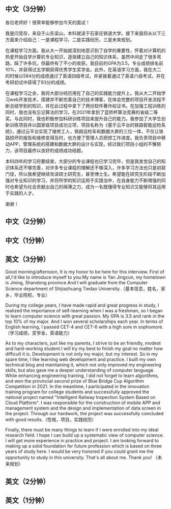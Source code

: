 ## 中文（3分钟）

各位老师好！很荣幸能够参加今天的面试！

我是闫竞存，来自于山东梁山，本科就读于石家庄铁道大学。接下来我将从以下三方面来介绍自己：一是课程学习，二是实践经历，三是未来规划。

在课程学习方面。我从大一开始就深刻地意识到了自学的重要性，怀着对计算机的热爱开始自学计算机专业知识，逐渐建立自己的知识体系，虽然中间走了很多弯路，踩了许多坑，但最终有了不小的收获。我目前的GPA为3.5，专业成绩排名前10%，并获得过五学期获得优秀学生奖学金。此外，在英语学习方面，我在大二的时候以584分的成绩通过了英语四级考试，并紧接着通过了英语六级考试，并在考研初试中获得了83分的成绩。

在课程学习之余，我将大部分经历用在了自己的实践能力提升上。我从大二开始学习web开发技术，搭建并不断完善自己的技术博客，在体会完整的项目开发流程不断总结学到的知识，并在此过程中拿下了两份软件著作权证书。在加强工程训练的同时，我也没有忘记算法的学习，在2021年拿到了蓝桥杯算法竞赛的省级二等奖。与此同时，我也积极参加科研训练项目来提升自己的能力。我参加了大学生创新训练项目并以国家级项目成功立项，项目名称为《基于云平台的铁路智能巡检系统》，通过云平台实现了维修工人，铁路巡检车和数据大屏的三位一体，不仅让铁路损坏的报告和维修变得及时，也方便了管理人员把控工作进度。我负责项目中移动APP，管理系统的搭建和数据大屏的设计与实现，经过我们项目小组的不懈努力，该项目最终以良好的成绩成功结题。

本科四年的学习将要结束，大部分的专业课程也已学习完毕，但是我发觉自己的知识体系还不够完善，对许多专业课程的理解还不够深入，许多学习方法也只是初窥门径，所以我希望继续攻读硕士研究生，甚至博士生。希望能在研究生阶段不断加强对专业知识的学习，并将所学的知识运用于实践当中，在自身能力不断增强的同时也希望为社会贡献出自己的绵薄之力，成为一名既懂得专业知识又能够将其运用于实践的人才。

谢谢！

## 中文（2分钟）


## 中文（1分钟）


## 英文（3分钟）

Good morning/afternoon, It is my honor to be here for this interview. First of all,I'd like to introduce myself to you.My name is Yan Jingcun, my hometown is Jining, Shandong province.And I will graduate from the Computer Science department of Shijiazhuang Tiedao University.（基本信息，姓名，家乡，毕业院校，专业）

During my college years, I have made rapid and great progress in study, I realized the importance of self-learning when I was a freshman, so I began to learn computer science with great passion. My GPA is 3.5 and rank in the top 10% of my major. And  I won several scholarships each year. In terms of English learning, I passed CET-4 and CET-6 with a high sore in sophomore.（学习成绩，奖学金，英语能力）

As to my characters, just like my parents, I strive to be an friendly, modest and hard-working student.I will try my best to finish my goal no matter how difficult it is. Development is not only my major, but my interest. So in my spare time, I like learning web development and practice. I built my own technical blog and maintaining it, which not only improved my engineering skills, but also gave me a deeper understanding of computer language. While enhancing engineering training, I did not forget to learn algorithms, and won the provincial second prize of Blue Bridge Cup Algorithm Competition in 2021. In the meantime, I participated in the innovation training program for college students and successfully approved the national project named "Intelligent Railway Inspection System Based on Cloud Platform". I was responsible for the construction of mobile APP and management system and the design and implementation of data screen in the project. Through our hardwork, the project was successfully concluded with good results.（性格，项目，实践经历）

Finally, there must be many things to learn if I were enrolled into my ideal research field. I hope I can build up a systematic view of computer science. I will get more experience in practice and project. I am looking forward to making up a solid foundation for future profession which is based on three years of study here. I would be very honored if you could grant me the opportunity to study in this university. That's all about me. Thank you! （未来规划）

## 英文（2分钟）




## 英文（1分钟）


